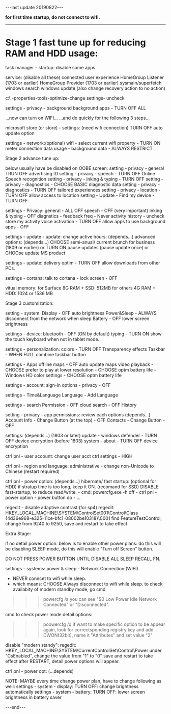 
---last update 20190822---
<br>
<p><b>for first time startup, do not connect to wifi.</b></p>
<hr>
<h1>
Stage 1
fast tune up for reducing RAM and HDD usage:
</h1>
task manager - startup:
  disable some apps

service: (disable all these)
  connected user experience
  HomeGroup Listener (1703 or earlier) 
  HomeGroup Provider (1703 or earlier)
  sysmain/superfetch
  windows search
  windows update (also change recovery action to no action)

c:\ 
  -properties-tools-optimize-change settings- uncheck

settings - privacy - background
  background apps - TURN OFF ALL

...now can turn on WIFI...
...and do quickly for the following 3 steps...

microsoft store (or store) - settings: (need wifi connection)
  TURN OFF auto update option

settings - network:(optional)
  wifi - select current wifi property - TURN ON meter connection
  data usage - background data - ALWAYS RESTRICT



Stage 2
advance tune up:

below usually have be disabled on OOBE screen:
 setting - privacy - general TRUN OFF advertising ID
 setting - privacy - speech - TURN OFF Online Speech recognition 
 setting - privacy - inking & typing - TURN OFF 
 setting - privacy - diagnostics - CHOOSE BASIC diagnostic data
 setting - privacy - diagnostics - TURN OFF tailored experiences
 setting - privacy - location - TURN OFF allow access to location
 setting - Update - Find my device - TURN OFF


settings - Privacy:
  general - ALL OFF
  speech - OFF (very important)
  Inking & typing - OFF
  diagnstics - feedback freq - Never
  activity history - uncheck store my activity
  voice activation - TURN OFF allow apps to use 
  background apps - OFF
  
settings - update - update:
  change active hours:
	(depends...)
  advanced options: 
	(depends...)
	CHOOSE semi-anual/ current brunch for business (1809 or earlier)
	or TURN ON pause updates (pause update once)
	or CHOOse update MS product

settings - update:
  delivery optim - TURN OFF allow downloads from other PCs.

settings - cortana:
  talk to cortana - lock screen - OFF

vitual memory:
  for Surface 8G RAM + SSD: 512MB
  for others 4G RAM + HDD: 1024 or 1536 MB



Stage 3
customization:

setting - system:
  Display 	- OFF auto brightness
  Power&Sleep 	- ALWAYS disconnect from the network when sleep
  Battery 	- OFF lower screen brightness 

settings - device:
  bluetooth 	- OFF (ON by default)
  typing 	- TURN ON show the touch keyboard when not in tablet mode.

settings - personalization:
  colors - TURN OFF Transparency effects
  Taskbar - WHEN FULL combine taskbar button

settings - Apps
  offline maps - OFF auto update maps
  video playback - CHOOSE prefer to play at lower resolution
  		 - CHOOSE optm battery life
  		 - Windows HD color settings - CHOOSE optm battery life
  
settings - account:
  sign-in options - privacy - OFF

settings - Time&Language
  Language - Add Language

settings - search
  Permission - OFF cloud search
             - OFF History

setting - privacy - app permissions:
  review each options (depends...)  
  Account Info - Change Button (at the top) - OFF
  Contacts - Change Button - OFF

settings: (depends...)
  (1803 or later)
  update - windows defender - TURN OFF device encryption
  (before 1803)
  system - about - TURN OFF device encryption
  

ctrl pnl - user account:
  change user acct ctrl settings - HIGH

ctrl pnl - region and language: 
  administrative - change non-Unicode to Chinese
  (restart required)

ctrl pnl - power option: (depends...)
  hibernate/ fast startup: 
  (optional for HDD)
    if stratup time is too long, keep it ON.
  (recomand for SSD)
    DISABLE fast-startup, to reduce read/write.
      - cmd: powercfg.exe -h off
      - ctrl pnl - power option - power button do - ...

regedit - disable adaptive contrast:(for sp4)
  regedit:
    HKEY_LOCAL_MACHINE\SYSTEM\ControlSet001\Control\Class\
    {4d36e968-e325-11ce-bfc1-08002be10318}\0001
  find FeatureTestControl, change from 9240 to 9250,
  save and restart to take effect



Extra Stage:

if no detail power option:
  below is to enable other power plans:
  do this will be disabling SLEEP mode, 
  do this will enable "Turn off Screen" button.

DO NOT
PRESS POWER BUTTON
UNTIL DISABLE
ALL SLEEP RECALL FN.

settings - systems:
  power & sleep - Network Connection (WIFI) 
  - NEVER conncet to wifi while sleep.
  - which means: CHOOSE Always disconnect to wifi while sleep.
  to check availabity of modern standby mode, go cmd
  >>> powercfg /a
  you can see "S0 Low Power Idle Network Connected" or "Disconnected".

cmd to check power mode detail options:
  >>> poowercfg /q
if want to make specific option to be appear again, look for correctsponding
registry key and add DWON(32bit), name it "Attributes" and set value "2"

disable "modern standy":
regedit:
  HKEY_LOCAL_MACHINE\SYSTEM\CurrentControlSet\Control\Power
  under "CsEnabled", change the value from "1" to "0"
  save and restart to take effect
  after RESTART, detail power options will appear. 

ctrl pnl - power opt:
  (...depends)

NOTE: MAYBE every time change power plan, have to change following as well:
settings - system - display: 
  TURN OFF: change brightness automatically
settings - system - battery:
  TURN OFF: lower screen brightness in battery saver

---end---

